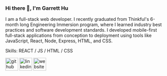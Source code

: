 ### Hi there 👋, I'm Garrett Hu
I am a full-stack web developer. I recently graduated from Thinkful's 6-month long Engineering Immersion program, where I learned industry best practices and software development standards. I developed mobile-first full-stack applications from conception to deployment using tools like JavaScript, React, Node, Express, HTML, and CSS.

Skills: REACT / JS / HTML / CSS 

[<img src='https://cdn.jsdelivr.net/npm/simple-icons@3.0.1/icons/github.svg' alt='github' height='40'>](https://github.com/GarrettHu1)  [<img src='https://cdn.jsdelivr.net/npm/simple-icons@3.0.1/icons/linkedin.svg' alt='linkedin' height='40'>](https://www.linkedin.com/in/https://www.linkedin.com/in/garretthu1//)  [<img src='https://cdn.jsdelivr.net/npm/simple-icons@3.0.1/icons/icloud.svg' alt='website' height='40'>](https://garretthu1.github.io/Porfolio-Website/)  

